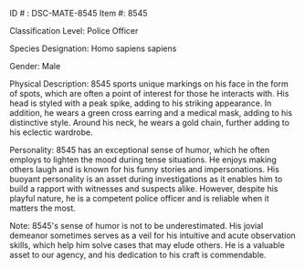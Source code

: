 ID # : DSC-MATE-8545
Item #: 8545

Classification Level: Police Officer

Species Designation: Homo sapiens sapiens

Gender: Male

Physical Description:
8545 sports unique markings on his face in the form of spots, which are often a point of interest for those he interacts with. His head is styled with a peak spike, adding to his striking appearance. In addition, he wears a green cross earring and a medical mask, adding to his distinctive style. Around his neck, he wears a gold chain, further adding to his eclectic wardrobe.

Personality:
8545 has an exceptional sense of humor, which he often employs to lighten the mood during tense situations. He enjoys making others laugh and is known for his funny stories and impersonations. His buoyant personality is an asset during investigations as it enables him to build a rapport with witnesses and suspects alike. However, despite his playful nature, he is a competent police officer and is reliable when it matters the most.

Note:
8545's sense of humor is not to be underestimated. His jovial demeanor sometimes serves as a veil for his intuitive and acute observation skills, which help him solve cases that may elude others. He is a valuable asset to our agency, and his dedication to his craft is commendable.